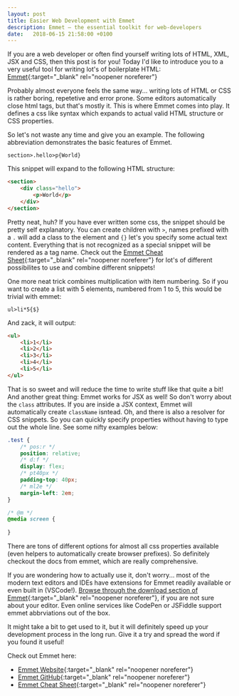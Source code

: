 ```yaml
---
layout: post
title: Easier Web Development with Emmet
description: Emmet — the essential toolkit for web-developers
date:   2018-06-15 21:58:00 +0100
---
```


If you are a web developer or often find yourself writing lots of HTML, XML, JSX and CSS, then this post is for you! Today I'd like to introduce you to a very useful tool for writing lot's of boilerplate HTML: [Emmet](https://emmet.io/){:target="_blank" rel="noopener noreferer"}

Probably almost everyone feels the same way... writing lots of HTML or CSS is rather boring, repetetive and error prone. Some editors automatically close html tags, but that's mostly it. This is where Emmet comes into play. It defines a css like syntax which expands to actual valid HTML structure or CSS properties.

So let's not waste any time and give you an example. The following abbreviation demonstrates the basic features of Emmet.

```text
section>.hello>p{World}
```

This snippet will expand to the following HTML structure:

```html
<section>
    <div class="hello">
        <p>World</p>
    </div>
</section>
```

Pretty neat, huh? If you have ever written some css, the snippet should be pretty self explanatory. You can create children with `>`, names prefixed with a `.` will add a class to the element and `{}` let's you specify some actual text content. Everything that is not recognized as a special snippet will be rendered as a tag name. Check out the [Emmet Cheat Sheet](https://docs.emmet.io/cheat-sheet/){:target="_blank" rel="noopener noreferer"} for lot's of different possibilites to use and combine different snippets!

One more neat trick combines multiplication with item numbering. So if you want to create a list with 5 elements, numbered from 1 to 5, this would be trivial with emmet:

```text
ul>li*5{$}
```

And zack, it will output:

```html
<ul>
    <li>1</li>
    <li>2</li>
    <li>3</li>
    <li>4</li>
    <li>5</li>
</ul>
```

That is so sweet and will reduce the time to write stuff like that quite a bit! And another great thing: Emmet works for JSX as well! So don't worry about the `class` attributes. If you are inside a JSX context, Emmet will automatically create `className` isntead. Oh, and there is also a resolver for CSS snippets. So you can quickly specify properties without having to type out the whole line. See some nifty examples below:

```css
.test {
    /* pos:r */
    position: relative;
    /* d:f */
    display: flex;
    /* pt40px */
    padding-top: 40px;
    /* ml2e */
    margin-left: 2em;
}

/* @m */
@media screen {
    
}
```

There are tons of different options for almost all css properties available (even helpers to automatically create browser prefixes). So definitely checkout the docs from emmet, which are really comprehensive.

If you are wondering how to actually use it, don't worry... most of the modern text editors and IDEs have extensions for Emmet readily available or even built in (VSCode!). [Browse through the download section of Emmet](https://emmet.io/download/){:target="_blank" rel="noopener noreferer"}, if you are not sure about your editor. Even online services like CodePen or JSFiddle support emmet abbrviations out of the box.

It might take a bit to get used to it, but it will definitely speed up your development process in the long run. Give it a try and spread the word if you found it useful!

Check out Emmet here:
* [Emmet Website](https://emmet.io/){:target="_blank" rel="noopener noreferer"}
* [Emmet GitHub](https://github.com/emmetio){:target="_blank" rel="noopener noreferer"}
* [Emmet Cheat Sheet](https://docs.emmet.io/cheat-sheet/){:target="_blank" rel="noopener noreferer"}